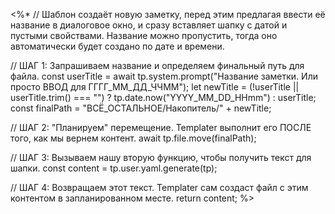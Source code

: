 <%*
// Шаблон создаёт новую заметку, перед этим предлагая ввести её название в диалоговое окно, и сразу вставляет шапку с датой и пустыми свойствами. Название можно пропустить, тогда оно автоматически будет создано по дате и времени.

// ШАГ 1: Запрашиваем название и определяем финальный путь для файла.
const userTitle = await tp.system.prompt("Название заметки. Или просто ВВОД для ГГГГ_ММ_ДД_ЧЧММ");
let newTitle = (!userTitle || userTitle.trim() === "") ? tp.date.now("YYYY_MM_DD_HHmm") : userTitle;
const finalPath = "ВСЁ_ОСТАЛЬНОЕ/Накопитель/" + newTitle;

// ШАГ 2: "Планируем" перемещение. Templater выполнит его ПОСЛЕ того, как мы вернем контент.
await tp.file.move(finalPath);

// ШАГ 3: Вызываем нашу вторую функцию, чтобы получить текст для шапки.
const content = tp.user.yaml.generate(tp);

// ШАГ 4: Возвращаем этот текст. Templater сам создаст файл с этим контентом в запланированном месте.
return content;
%>